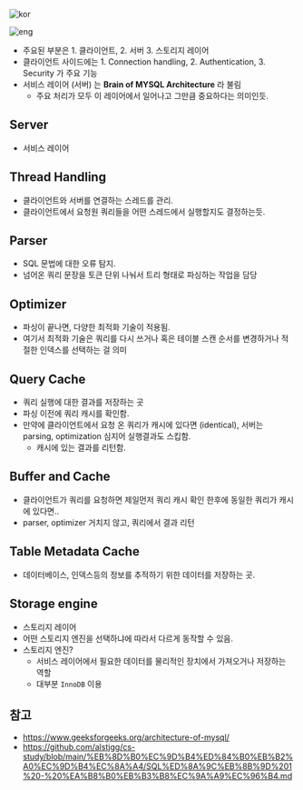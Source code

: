 ![kor](https://user-images.githubusercontent.com/48278519/148185755-af1d5287-4380-4fdb-b764-a9d05a1abd37.png)


![eng](https://media.geeksforgeeks.org/wp-content/uploads/20210211183907/MySQLArchi.png)

- 주요된 부분은 1. 클라이언트, 2. 서버 3. 스토리지 레이어
- 클라이언트 사이드에는 1. Connection handling, 2. Authentication, 3. Security 가 주요 기능
- 서비스 레이어 (서버) 는 **Brain of MYSQL Architecture** 라 불림
	- 주요 처리가 모두 이 레이어에서 일어나고 그만큼 중요하다는 의미인듯.

## Server
- 서비스 레이어

## Thread Handling
- 클라이언트와 서버를 연결하는 스레드를 관리.
- 클라이언트에서 요청원 쿼리들을 어떤 스레드에서 실행할지도 결정하는듯.

## Parser
- SQL 문법에 대한 오류 탐지.
- 넘어온 쿼리 문장을 토큰 단위 나눠서 트리 형태로 파싱하는 작업을 담당

## Optimizer
- 파싱이 끝나면, 다양한 최적화 기술이 적용됨.
- 여기서 최적화 기술은 쿼리를 다시 쓰거나 혹은 테이블 스캔 순서를 변경하거나 적절한 인덱스를 선택하는 걸 의미

## Query Cache
- 쿼리 실행에 대한 결과를 저장하는 곳
- 파싱 이전에 쿼리 캐시를 확인함.
- 만약에 클라이언트에서 요청 온 쿼리가 캐시에 있다면 (identical), 서버는 parsing, optimization 심지어 실행결과도 스킵함.
	- 캐시에 있는 결과를 리턴함.

## Buffer and Cache
- 클라이언트가 쿼리를 요청하면 제일먼저 쿼리 캐시 확인 한후에 동일한 쿼리가 캐시에 있다면..
- parser, optimizer 거치지 않고, 쿼리에서 결과 리턴


## Table Metadata Cache
- 데이터베이스, 인덱스등의 정보를 추적하기 위한 데이터를 저장하는 곳.



## Storage engine
- 스토리지 레이어
- 어떤 스토리지 엔진을 선택하냐에 따라서 다르게 동작할 수 있음.
- 스토리지 엔진?
	- 서비스 레이어에서 필요한 데이터를 물리적인 장치에서 가져오거나 저장하는 역할
	- 대부분 `InnoDB` 이용 


## 참고
- https://www.geeksforgeeks.org/architecture-of-mysql/
- https://github.com/alstjgg/cs-study/blob/main/%EB%8D%B0%EC%9D%B4%ED%84%B0%EB%B2%A0%EC%9D%B4%EC%8A%A4/SQL%ED%8A%9C%EB%8B%9D%201%20-%20%EA%B8%B0%EB%B3%B8%EC%9A%A9%EC%96%B4.md